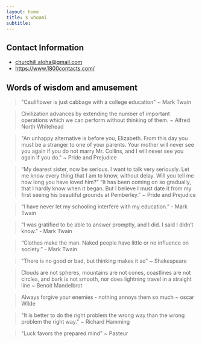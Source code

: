 ```yaml
---
layout: home
title: $ whoami
subtitle: 
---
```


## Contact Information
* churchill.aloha@gmail.com
* https://www.1800contacts.com/

## Words of wisdom and amusement
> "Cauliflower is just cabbage with a college education" ~ Mark Twain

> Civilization advances by extending the number of important operations which we can perform without thinking of them. ~ Alfred North Whitehead

> "An unhappy alternative is before you, Elizabeth. From this day you must be a stranger to one of your parents. Your mother will never see you again if you do not marry Mr. Collins, and I will never see you again if you do." ~ Pride and Prejudice

> “My dearest sister, now be serious. I want to talk very seriously. Let me know every thing that I am to know, without delay. Will you tell me how long you have loved him?” “It has been coming on so gradually, that I hardly know when it began. But I believe I must date it from my first seeing his beautiful grounds at Pemberley.” ~ Pride and Prejudice

> “I have never let my schooling interfere with my education.” - Mark Twain

> “I was gratified to be able to answer promptly, and I did. I said I didn’t know.” - Mark Twain

> “Clothes make the man. Naked people have little or no influence on society.” - Mark Twain

> "There is no good or bad, but thinking makes it so" ~ Shakespeare

> Clouds are not spheres, mountains are not cones, coastlines are not circles, and bark is not smooth, nor does lightning travel in a straight line ~ Benoit Mandelbrot

> Always forgive your enemies - nothing annoys them so much ~ oscar Wilde

> "It is better to do the right problem the wrong way than the wrong problem the right way." ~ Richard Hamming

> "Luck favors the prepared mind" ~ Pasteur

